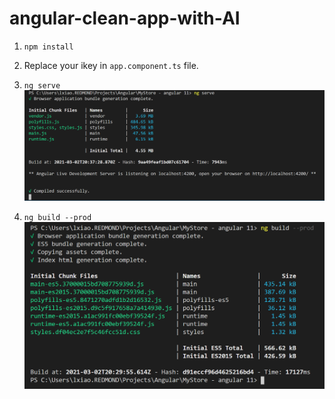 # angular-clean-app-with-AI
1. `npm install`

2. Replace your ikey in `app.component.ts` file.

3. `ng serve`
![Image](./2.png)

4. `ng build --prod`
![Image](./1.png)
